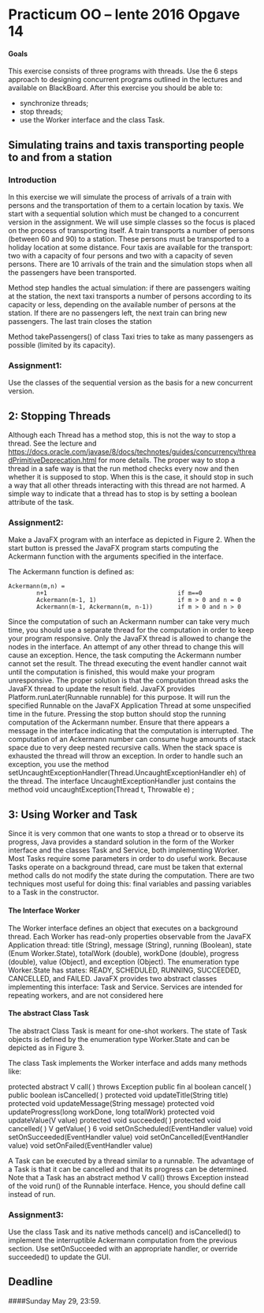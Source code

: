 # Practicum OO – lente 2016 Opgave 14
#### Goals
This exercise consists of three programs with threads. Use the 6 steps approach to designing concurrent
programs outlined in the lectures and available on BlackBoard. After this exercise you should
be able to:
+ synchronize threads;
+ stop threads;
+ use the Worker interface and the class Task.

## Simulating trains and taxis transporting people to and from a station

### Introduction

In this exercise we will simulate the process of arrivals of a train with persons and the transportation
of them to a certain location by taxis. We start with a sequential solution which must be
changed to a concurrent version in the assignment.
We will use simple classes so the focus is placed on the process of transporting itself. A train
transports a number of persons (between 60 and 90) to a station. These persons must be transported
to a holiday location at some distance. Four taxis are available for the transport: two with
a capacity of four persons and two with a capacity of seven persons.
There are 10 arrivals of the train and the simulation stops when all the passengers have been
transported.

Method step handles the actual simulation: if there are passengers waiting at the station, the next
taxi transports a number of persons according to its capacity or less, depending on the available
number of persons at the station. If there are no passengers left, the next train can bring new
passengers. The last train closes the station

Method takePassengers() of class Taxi tries to take as many passengers as possible (limited by
its capacity).

### Assignment1:
Use the classes of the sequential version as the basis for a new concurrent version.


## 2: Stopping Threads
Although each Thread has a method stop, this is not the way to stop a thread. See the lecture
and https://docs.oracle.com/javase/8/docs/technotes/guides/concurrency/threadPrimitiveDeprecation.html for more details. The proper way to stop a thread in a safe way is that the run method checks every now and then whether it is supposed to stop. When this is the case, it should stop in such a way that all other threads interacting with this thread are not harmed. A simple way to indicate that a thread has to stop is by setting a boolean attribute of the task.

### Assignment2: 
Make a JavaFX program with an interface as depicted in Figure 2. When the start button is pressed the JavaFX program starts computing the Ackermann function with the arguments specified in the interface.



The Ackermann function is defined as:


	Ackermann(m,n) =
			n+1										if m==0
			Ackermann(m-1, 1)						if m > 0 and n = 0
			Ackermann(m-1, Ackermann(m, n-1))		if m > 0 and n > 0
			


Since the computation of such an Ackermann number can take very much time, you should use a separate thread for the computation in order to keep your program responsive. Only the JavaFX thread is allowed to change the nodes in the interface. An attempt of any other thread to change this will cause an exception. Hence, the task computing the Ackermann number cannot set the result. The thread executing the event handler cannot wait until the computation is finished, this would make your program unresponsive. The proper solution is that the computation thread asks the JavaFX thread to update the result field. JavaFX provides Platform.runLater(Runnable runnable) for this purpose. It will run the specified Runnable on the JavaFX Application Thread at some unspecified time in the future. Pressing the stop button should stop the running computation of the Ackermann number. Ensure that there appears a message in the interface indicating that the computation is interrupted. The computation of an Ackermann number can consume huge amounts of stack space due to very deep nested recursive calls. When the stack space is exhausted the thread will throw an exception. In order to handle such an exception, you use the method setUncaughtExceptionHandler(Thread.UncaughtExceptionHandler eh) of the thread. The interface UncaughtExceptionHandler just contains the method void uncaughtException(Thread t, Throwable e) ;


## 3: Using Worker and Task
Since it is very common that one wants to stop a thread or to observe its progress, Java provides
a standard solution in the form of the Worker interface and the classes Task and Service, both
implementing Worker.
Most Tasks require some parameters in order to do useful work. Because Tasks operate on a
background thread, care must be taken that external method calls do not modify the state during
the computation. There are two techniques most useful for doing this: final variables and passing
variables to a Task in the constructor.

#### The Interface Worker
The Worker interface defines an object that executes on a background thread. Each Worker
has read-only properties observable from the JavaFX Application thread: title (String), message
(String), running (Boolean), state (Enum Worker.State), totalWork (double), workDone (double),
progress (double), value (Object), and exception (Object). The enumeration type Worker.State
has states: READY, SCHEDULED, RUNNING, SUCCEEDED, CANCELLED, and FAILED. JavaFX
provides two abstract classes implementing this interface: Task<V> and Service<V>. Services
are intended for repeating workers, and are not considered here

#### The abstract Class Task<V>
The abstract Class Task<V> is meant for one-shot workers. The state of Task objects is defined
by the enumeration type Worker.State and can be depicted as in Figure 3.

The class Task<V> implements the Worker interface and adds many methods like:

protected abstract V call( ) throws Exception
public fin al boolean cancel( )
public boolean isCancelled( )
protected void updateTitle(String title)
protected void updateMessage(String message)
protected void updateProgress(long workDone, long totalWork)
protected void updateValue(V value)
protected void succeeded( )
protected void cancelled( )
V getValue( )
6
void setOnScheduled(EventHandler<WorkerStateEvent> value)
void setOnSucceeded(EventHandler<WorkerStateEvent> value)
void setOnCancelled(EventHandler<WorkerStateEvent> value)
void setOnFailed(EventHandler<WorkerStateEvent> value)

A Task can be executed by a thread similar to a runnable. The advantage of a Task is that it can
be cancelled and that its progress can be determined. Note that a Task has an abstract method
V call() throws Exception instead of the void run() of the Runnable interface. Hence, you
should define call instead of run.


### Assignment3:
Use the class Task and its native methods cancel() and isCancelled() to implement the interruptible
Ackermann computation from the previous section. Use setOnSucceeded with an
appropriate handler, or override succeeded() to update the GUI.



## Deadline
####Sunday May 29, 23:59.
